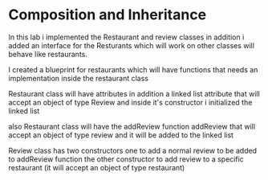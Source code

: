 # Composition and Inheritance

In this lab i implemented the Restaurant and review classes in addition i added an interface for the Resturants
which will work on other classes will behave like restaurants.

I created a blueprint for restaurants  which will have functions that needs an implementation inside the restaurant class

Restaurant class will have attributes in addition a linked list attribute that will accept an object of type Review
and inside it's constructor i initialized the linked list

also Restaurant class will have the addReview function addReview that will accept an object of type review
and it will be added to the linked list 

Review class has two constructors one to add a normal review to be added to addReview function
the other constructor to add review to a specific restaurant (it will accept an object of type restaurant)